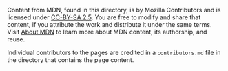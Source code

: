 Content from MDN, found in this directory, is by Mozilla Contributors and is
licensed under [CC-BY-SA 2.5](http://creativecommons.org/licenses/by-sa/2.5/).
You are free to modify and share that content, if you attribute the work and
distribute it under the same terms. Visit [About
MDN](https://developer.mozilla.org/en-US/docs/MDN/About#Using_MDN_Web_Docs_content)
to learn more about MDN content, its authorship, and reuse.

Individual contributors to the pages are credited in a `contributors.md` file
in the directory that contains the page content.
